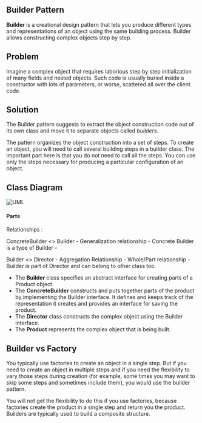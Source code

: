 ## **Builder Pattern**

**Builder** is a creational design pattern that lets you produce different types and representations of an object using the same building process. Builder allows constructing complex objects step by step.

## **Problem**

Imagine a complex object that requires laborious step by step initialization of many fields and nested objects. Such code is usually buried inside a constructor with lots of parameters, or worse, scattered all over the client code.

## **Solution**

The Builder pattern suggests to extract the object construction code out of its own class and move it to separate objects called *builders*.

The pattern organizes the object construction into a set of steps. To create an object, you will need to call several building steps in a builder class. The important part here is that you do not need to call all the steps. You can use only the steps necessary for producing a particular configuration of an object.

## **Class Diagram**

![UML](https://github.com/sumit4palz/CleanCodeWorkshops/blob/master/Tracks/DesignPatterns/Creational/BuilderPattern/Images/UML.png)

#### Parts

Relationships :

ConcreteBuilder <> Builder - Generalization relationship -  Concrete Builder is a type of Builder - 

Builder <> Director - Aggregation Relationship - Whole/Part relationship - Builder is part of Director and can belong to other class too.	

- The **Builder** class specifies an abstract interface for creating parts of a Product object.
- The **ConcreteBuilder** constructs and puts together parts of the product by implementing the Builder interface. It defines and keeps track of the representation it creates and provides an interface for saving the product.
- The **Director** class constructs the complex object using the Builder interface.
- The **Product** represents the complex object that is being built.

## **Builder vs Factory**

You typically use factories to create an object in a single step. But if you need to create an object in multiple steps and if you need the flexibility to vary those steps during creation (for example, some times you may want to skip some steps and sometimes include them), you would use the builder pattern.

You will not get the flexibility to do this if you use factories, because factories create the product in a single step and return you the product. Builders are typically used to build a composite structure. 